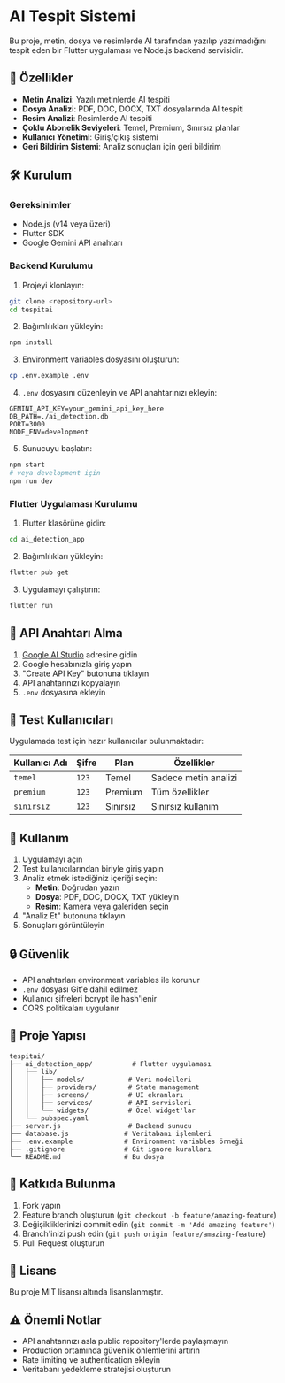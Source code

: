 # AI Tespit Sistemi

Bu proje, metin, dosya ve resimlerde AI tarafından yazılıp yazılmadığını tespit eden bir Flutter uygulaması ve Node.js backend servisidir.

## 🚀 Özellikler

- **Metin Analizi**: Yazılı metinlerde AI tespiti
- **Dosya Analizi**: PDF, DOC, DOCX, TXT dosyalarında AI tespiti
- **Resim Analizi**: Resimlerde AI tespiti
- **Çoklu Abonelik Seviyeleri**: Temel, Premium, Sınırsız planlar
- **Kullanıcı Yönetimi**: Giriş/çıkış sistemi
- **Geri Bildirim Sistemi**: Analiz sonuçları için geri bildirim

## 🛠️ Kurulum

### Gereksinimler
- Node.js (v14 veya üzeri)
- Flutter SDK
- Google Gemini API anahtarı

### Backend Kurulumu

1. Projeyi klonlayın:
```bash
git clone <repository-url>
cd tespitai
```

2. Bağımlılıkları yükleyin:
```bash
npm install
```

3. Environment variables dosyasını oluşturun:
```bash
cp .env.example .env
```

4. `.env` dosyasını düzenleyin ve API anahtarınızı ekleyin:
```env
GEMINI_API_KEY=your_gemini_api_key_here
DB_PATH=./ai_detection.db
PORT=3000
NODE_ENV=development
```

5. Sunucuyu başlatın:
```bash
npm start
# veya development için
npm run dev
```

### Flutter Uygulaması Kurulumu

1. Flutter klasörüne gidin:
```bash
cd ai_detection_app
```

2. Bağımlılıkları yükleyin:
```bash
flutter pub get
```

3. Uygulamayı çalıştırın:
```bash
flutter run
```

## 🔑 API Anahtarı Alma

1. [Google AI Studio](https://makersuite.google.com/app/apikey) adresine gidin
2. Google hesabınızla giriş yapın
3. "Create API Key" butonuna tıklayın
4. API anahtarınızı kopyalayın
5. `.env` dosyasına ekleyin

## 👥 Test Kullanıcıları

Uygulamada test için hazır kullanıcılar bulunmaktadır:

| Kullanıcı Adı | Şifre | Plan | Özellikler |
|---------------|-------|------|------------|
| `temel` | `123` | Temel | Sadece metin analizi |
| `premium` | `123` | Premium | Tüm özellikler |
| `sınırsız` | `123` | Sınırsız | Sınırsız kullanım |

## 📱 Kullanım

1. Uygulamayı açın
2. Test kullanıcılarından biriyle giriş yapın
3. Analiz etmek istediğiniz içeriği seçin:
   - **Metin**: Doğrudan yazın
   - **Dosya**: PDF, DOC, DOCX, TXT yükleyin
   - **Resim**: Kamera veya galeriden seçin
4. "Analiz Et" butonuna tıklayın
5. Sonuçları görüntüleyin

## 🔒 Güvenlik

- API anahtarları environment variables ile korunur
- `.env` dosyası Git'e dahil edilmez
- Kullanıcı şifreleri bcrypt ile hash'lenir
- CORS politikaları uygulanır

## 📁 Proje Yapısı

```
tespitai/
├── ai_detection_app/          # Flutter uygulaması
│   ├── lib/
│   │   ├── models/           # Veri modelleri
│   │   ├── providers/        # State management
│   │   ├── screens/          # UI ekranları
│   │   ├── services/         # API servisleri
│   │   └── widgets/          # Özel widget'lar
│   └── pubspec.yaml
├── server.js                 # Backend sunucu
├── database.js              # Veritabanı işlemleri
├── .env.example             # Environment variables örneği
├── .gitignore               # Git ignore kuralları
└── README.md                # Bu dosya
```

## 🤝 Katkıda Bulunma

1. Fork yapın
2. Feature branch oluşturun (`git checkout -b feature/amazing-feature`)
3. Değişikliklerinizi commit edin (`git commit -m 'Add amazing feature'`)
4. Branch'inizi push edin (`git push origin feature/amazing-feature`)
5. Pull Request oluşturun

## 📄 Lisans

Bu proje MIT lisansı altında lisanslanmıştır.

## ⚠️ Önemli Notlar

- API anahtarınızı asla public repository'lerde paylaşmayın
- Production ortamında güvenlik önlemlerini artırın
- Rate limiting ve authentication ekleyin
- Veritabanı yedekleme stratejisi oluşturun